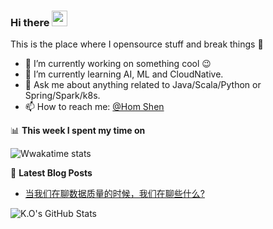 ### Hi there <img src="https://media.giphy.com/media/hvRJCLFzcasrR4ia7z/giphy.gif" width="25px"></a>
This is the place where I opensource stuff and break things :rofl:

- 🔭 I’m currently working on something cool :wink:
- 🌱 I’m currently learning AI, ML and CloudNative.
- 💬 Ask me about anything related to Java/Scala/Python or Spring/Spark/k8s.
- 📫 How to reach me: [@Hom Shen](https://www.facebook.com/ukihsorory)

📊 **This week I spent my time on**

![Wwakatime stats](https://github-readme-stats-taupe-two.vercel.app/api/wakatime?username=ukihsoroy&hide_title=true&hide_border=true&langs_count=5&theme=tokyonight)

📕 **Latest Blog Posts**
<!-- BLOG-POST-LIST:START -->
- [当我们在聊数据质量的时候，我们在聊些什么?](https://segmentfault.com/a/1190000037765180)
<!-- BLOG-POST-LIST:END -->

![K.O's GitHub Stats](https://github-readme-stats.vercel.app/api?username=ukihsoroy&hide_border=true&theme=tokyonight)
